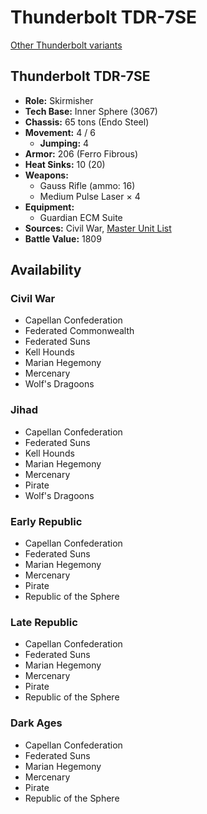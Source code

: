 # Thunderbolt TDR-7SE

[Other Thunderbolt variants](../thunderbolt.md)

## Thunderbolt TDR-7SE
- **Role:** Skirmisher
- **Tech Base:** Inner Sphere (3067)
- **Chassis:** 65 tons (Endo Steel)
- **Movement:** 4 / 6
  - **Jumping:** 4
- **Armor:** 206 (Ferro Fibrous)
- **Heat Sinks:** 10 (20)
- **Weapons:**
  - Gauss Rifle (ammo: 16)
  - Medium Pulse Laser × 4
- **Equipment:**
  - Guardian ECM Suite
- **Sources:** Civil War, [Master Unit List](http://masterunitlist.info/Unit/Details/3245/thunderbolt-tdr-7se)
- **Battle Value:** 1809

## Availability

### Civil War
- Capellan Confederation
- Federated Commonwealth
- Federated Suns
- Kell Hounds
- Marian Hegemony
- Mercenary
- Wolf's Dragoons

### Jihad
- Capellan Confederation
- Federated Suns
- Kell Hounds
- Marian Hegemony
- Mercenary
- Pirate
- Wolf's Dragoons

### Early Republic
- Capellan Confederation
- Federated Suns
- Marian Hegemony
- Mercenary
- Pirate
- Republic of the Sphere

### Late Republic
- Capellan Confederation
- Federated Suns
- Marian Hegemony
- Mercenary
- Pirate
- Republic of the Sphere

### Dark Ages
- Capellan Confederation
- Federated Suns
- Marian Hegemony
- Mercenary
- Pirate
- Republic of the Sphere

